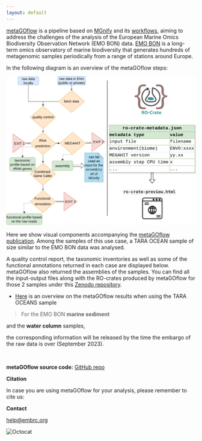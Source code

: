 ```yaml
---
layout: default
---
```


[metaGOflow](https://github.com/emo-bon/MetaGOflow) is a pipeline based on [MGnify](https://www.ebi.ac.uk/metagenomics/) and its [workflows](github.com/ebI-Metagenomics/pipeline-v5), 
aiming to address the challenges of the analysis of the European Marine Omics Biodiversity Observation Network (EMO BON) data. 
[EMO BON](https://www.embrc.eu/emo-bon) is a long-term omics observatory of marine biodiversity that generates hundreds of metagenomic samples periodically from a range of stations around Europe.


In the following diagram is an overview of the metaGOflow steps:

![wf](https://raw.githubusercontent.com/hariszaf/metaGOflow-use-case/gh-pages/assets/img/eosc-life-marine-gos-wf.png)


<!-- As long as our sequences seem good enough, we can investigate the taxonomic inventories returned, based on the SSU and the LSU rRNA genes.  -->

Here we show visual components accompanying the [metaGOflow publication](). 
Among the samples of this use case, a TARA OCEAN sample of size similar to the EMO BON data was analysed. 
<!-- We performed all steps of metaGOflow for a marine sediment (ERR) and a water column (ERR) sample.  -->
A quality control report, the taxonomic inventories as well as some of the functional annotations returned in each case are displayed below.
metaGOflow also returned the assemblies of the samples. 
You can find all the input-output files along with the RO-crates produced by metaGOflow for those 2 samples under this [Zenodo repository]().
<!-- remember to update when zenodo ready -->


* [Here](./tara_ocean.md) is an overview on the metaGOflow results when using the TARA OCEANS sample


> For the EMO BON **marine sediment** 
<!-- [here](./marine-sediment.html). -->
and the **water column** samples, 
<!-- [here](./water-column.html) -->
the corresponding information will be released by the time the embargo of the raw data is over (September 2023).

<br>


**metaGOflow source code:**
[GitHub repo](https://github.com/emo-bon/MetaGOflow)


**Citation**

In case you are using metaGOflow for your analysis, please remember to cite us: 


**Contact** 

[help@embrc.org](mailto:help@embrc.org)

![Octocat](https://github.githubassets.com/images/icons/emoji/octocat.png)


